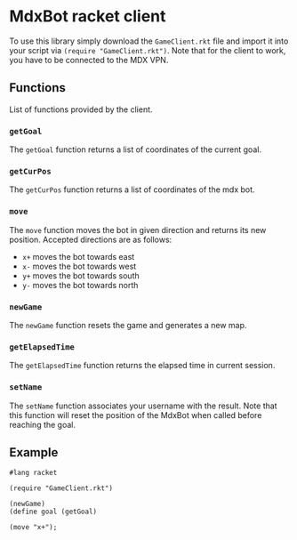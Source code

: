 # MdxBot racket client

To use this library simply download the `GameClient.rkt` file and import it into your script via `(require "GameClient.rkt")`. Note that for the client to work, you have to be connected to the MDX VPN.

## Functions

List of functions provided by the client.

### `getGoal`

The `getGoal` function returns a list of coordinates of the current goal.

### `getCurPos`

The `getCurPos` function returns a list of coordinates of the mdx bot.
  
### `move`

The `move` function moves the bot in given direction and returns its new position. Accepted directions are as follows:
- `x+` moves the bot towards east
- `x-` moves the bot towards west
- `y+` moves the bot towards south
- `y-` moves the bot towards north

### `newGame`

The `newGame` function resets the game and generates a new map.

### `getElapsedTime`

The `getElapsedTime` function returns the elapsed time in current session.
 
### `setName`

The `setName` function associates your username with the result. Note that this function will reset the position of the MdxBot when called before reaching the goal.

## Example

```racket
#lang racket

(require "GameClient.rkt")

(newGame)
(define goal (getGoal)

(move "x+");
```

